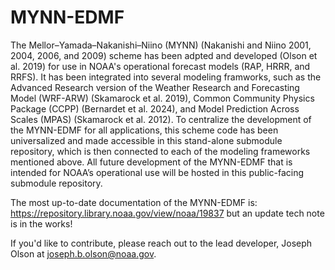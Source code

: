 # MYNN-EDMF

The Mellor–Yamada–Nakanishi–Niino (MYNN) (Nakanishi and Niino 2001, 2004, 2006, and
2009) scheme has been adpted and developed (Olson et al. 2019) for use in NOAA's 
operational forecast models (RAP, HRRR, and RRFS). It has been integrated into several 
modeling framworks, such as the Advanced Research version of the Weather Research and 
Forecasting Model (WRF-ARW) (Skamarock et al. 2019), Common Community Physics Package 
(CCPP) (Bernardet et al. 2024), and Model Prediction Across Scales (MPAS) (Skamarock 
et al. 2012). To centralize the development of the MYNN-EDMF for all applications, this 
scheme code has been universalized and made accessible in this stand-alone submodule 
repository, which is then connected to each of the modeling frameworks mentioned above. 
All future development of the MYNN-EDMF that is intended for NOAA’s operational use 
will be hosted in this public-facing submodule repository.

The most up-to-date documentation of the MYNN-EDMF is:
https://repository.library.noaa.gov/view/noaa/19837
but an update tech note is in the works!

If you'd like to contribute, please reach out to the lead developer, Joseph Olson at
joseph.b.olson@noaa.gov.
